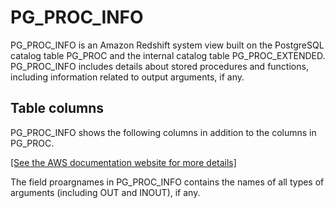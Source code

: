 # PG\_PROC\_INFO<a name="r_PG_PROC_INFO"></a>

PG\_PROC\_INFO is an Amazon Redshift system view built on the PostgreSQL catalog table PG\_PROC and the internal catalog table PG\_PROC\_EXTENDED\. PG\_PROC\_INFO includes details about stored procedures and functions, including information related to output arguments, if any\.

## Table columns<a name="r_PG_PROC_INFO-table-columns"></a>

PG\_PROC\_INFO shows the following columns in addition to the columns in PG\_PROC\.

[\[See the AWS documentation website for more details\]](http://docs.aws.amazon.com/redshift/latest/dg/r_PG_PROC_INFO.html)

The field proargnames in PG\_PROC\_INFO contains the names of all types of arguments \(including OUT and INOUT\), if any\.